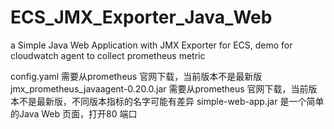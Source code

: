 # ECS_JMX_Exporter_Java_Web
a Simple Java Web Application with JMX Exporter for ECS,  demo for cloudwatch agent to collect prometheus metric


config.yaml 需要从prometheus 官网下载，当前版本不是最新版
jmx_prometheus_javaagent-0.20.0.jar 需要从prometheus 官网下载，当前版本不是最新版，不同版本指标的名字可能有差异
simple-web-app.jar 是一个简单的Java Web 页面，打开80 端口
